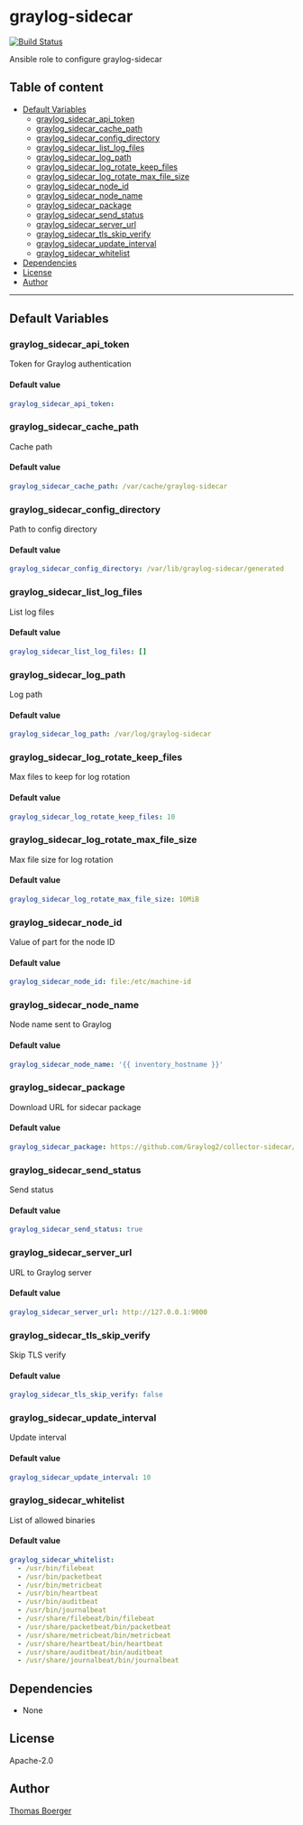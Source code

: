 # graylog-sidecar

[![Build Status](https://cloud.drone.io/api/badges/rolehippie/graylog-sidecar/status.svg)](https://cloud.drone.io/rolehippie/graylog-sidecar)

Ansible role to configure graylog-sidecar

## Table of content

* [Default Variables](#default-variables)
  * [graylog_sidecar_api_token](#graylog_sidecar_api_token)
  * [graylog_sidecar_cache_path](#graylog_sidecar_cache_path)
  * [graylog_sidecar_config_directory](#graylog_sidecar_config_directory)
  * [graylog_sidecar_list_log_files](#graylog_sidecar_list_log_files)
  * [graylog_sidecar_log_path](#graylog_sidecar_log_path)
  * [graylog_sidecar_log_rotate_keep_files](#graylog_sidecar_log_rotate_keep_files)
  * [graylog_sidecar_log_rotate_max_file_size](#graylog_sidecar_log_rotate_max_file_size)
  * [graylog_sidecar_node_id](#graylog_sidecar_node_id)
  * [graylog_sidecar_node_name](#graylog_sidecar_node_name)
  * [graylog_sidecar_package](#graylog_sidecar_package)
  * [graylog_sidecar_send_status](#graylog_sidecar_send_status)
  * [graylog_sidecar_server_url](#graylog_sidecar_server_url)
  * [graylog_sidecar_tls_skip_verify](#graylog_sidecar_tls_skip_verify)
  * [graylog_sidecar_update_interval](#graylog_sidecar_update_interval)
  * [graylog_sidecar_whitelist](#graylog_sidecar_whitelist)
* [Dependencies](#dependencies)
* [License](#license)
* [Author](#author)

---

## Default Variables

### graylog_sidecar_api_token

Token for Graylog authentication

#### Default value

```YAML
graylog_sidecar_api_token:
```

### graylog_sidecar_cache_path

Cache path

#### Default value

```YAML
graylog_sidecar_cache_path: /var/cache/graylog-sidecar
```

### graylog_sidecar_config_directory

Path to config directory

#### Default value

```YAML
graylog_sidecar_config_directory: /var/lib/graylog-sidecar/generated
```

### graylog_sidecar_list_log_files

List log files

#### Default value

```YAML
graylog_sidecar_list_log_files: []
```

### graylog_sidecar_log_path

Log path

#### Default value

```YAML
graylog_sidecar_log_path: /var/log/graylog-sidecar
```

### graylog_sidecar_log_rotate_keep_files

Max files to keep for log rotation

#### Default value

```YAML
graylog_sidecar_log_rotate_keep_files: 10
```

### graylog_sidecar_log_rotate_max_file_size

Max file size for log rotation

#### Default value

```YAML
graylog_sidecar_log_rotate_max_file_size: 10MiB
```

### graylog_sidecar_node_id

Value of part for the node ID

#### Default value

```YAML
graylog_sidecar_node_id: file:/etc/machine-id
```

### graylog_sidecar_node_name

Node name sent to Graylog

#### Default value

```YAML
graylog_sidecar_node_name: '{{ inventory_hostname }}'
```

### graylog_sidecar_package

Download URL for sidecar package

#### Default value

```YAML
graylog_sidecar_package: https://github.com/Graylog2/collector-sidecar/releases/download/1.0.0/graylog-sidecar_1.0.0-1_amd64.deb
```

### graylog_sidecar_send_status

Send status

#### Default value

```YAML
graylog_sidecar_send_status: true
```

### graylog_sidecar_server_url

URL to Graylog server

#### Default value

```YAML
graylog_sidecar_server_url: http://127.0.0.1:9000
```

### graylog_sidecar_tls_skip_verify

Skip TLS verify

#### Default value

```YAML
graylog_sidecar_tls_skip_verify: false
```

### graylog_sidecar_update_interval

Update interval

#### Default value

```YAML
graylog_sidecar_update_interval: 10
```

### graylog_sidecar_whitelist

List of allowed binaries

#### Default value

```YAML
graylog_sidecar_whitelist:
  - /usr/bin/filebeat
  - /usr/bin/packetbeat
  - /usr/bin/metricbeat
  - /usr/bin/heartbeat
  - /usr/bin/auditbeat
  - /usr/bin/journalbeat
  - /usr/share/filebeat/bin/filebeat
  - /usr/share/packetbeat/bin/packetbeat
  - /usr/share/metricbeat/bin/metricbeat
  - /usr/share/heartbeat/bin/heartbeat
  - /usr/share/auditbeat/bin/auditbeat
  - /usr/share/journalbeat/bin/journalbeat
```

## Dependencies

- None

## License

Apache-2.0

## Author

[Thomas Boerger](https://github.com/tboerger)
